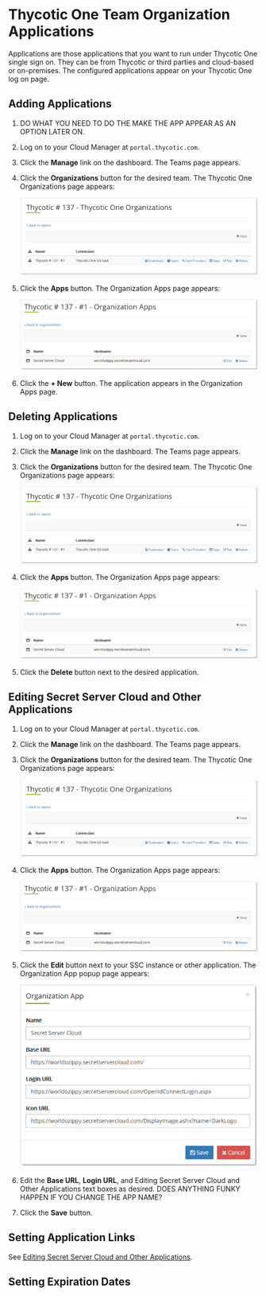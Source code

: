 [title]: # "Thycotic One Team Organization Applications"
[tags]: # "Thycotic One, Cloud Manager, Organizations, Applications"
[priority]: # "1000"

# Thycotic One Team Organization Applications

Applications are those applications that you want to run under Thycotic One single sign on. They can be from Thycotic or third parties and cloud-based or on-premises. The configured applications appear on your Thycotic One log on page.

## Adding Applications

1. DO WHAT YOU NEED TO DO THE MAKE THE APP APPEAR AS AN OPTION LATER ON.

1. Log on to your Cloud Manager at `portal.thycotic.com`.

1. Click the **Manage** link on the dashboard. The Teams page appears.

1. Click the **Organizations** button for the desired team. The Thycotic One Organizations page appears:

   ![image-20200824110541823](images/image-20200824110541823.png)

1. Click the **Apps** button. The Organization Apps page appears:

   ![image-20200824110704433](images/image-20200824110704433.png)

1. Click the **+ New** button. The application appears in the Organization Apps page.

## Deleting Applications

1. Log on to your Cloud Manager at `portal.thycotic.com`.

1. Click the **Manage** link on the dashboard. The Teams page appears.

1. Click the **Organizations** button for the desired team. The Thycotic One Organizations page appears:

   ![image-20200824110541823](images/image-20200824110541823.png)

1. Click the **Apps** button. The Organization Apps page appears:

   ![image-20200824110704433](images/image-20200824110704433.png)

1. Click the **Delete** button next to the desired application.

## Editing Secret Server Cloud and Other Applications

1. Log on to your Cloud Manager at `portal.thycotic.com`.

1. Click the **Manage** link on the dashboard. The Teams page appears.

1. Click the **Organizations** button for the desired team. The Thycotic One Organizations page appears:

   ![image-20200824110541823](images/image-20200824110541823.png)

1. Click the **Apps** button. The Organization Apps page appears:

   ![image-20200824110704433](images/image-20200824110704433.png)

1. Click the **Edit** button next to your SSC instance or other application. The Organization App popup page appears:

   ![image-20200824111005159](images/image-20200824111005159.png)

1. Edit the **Base URL**, **Login URL**, and Editing Secret Server Cloud and Other Applications text boxes as desired. DOES ANYTHING FUNKY HAPPEN IF YOU CHANGE THE APP NAME?

1. Click the **Save** button.

## Setting Application Links

See [Editing Secret Server Cloud and Other Applications](#editing-secret-server-cloud-and-other-applications).

## Setting Expiration Dates

